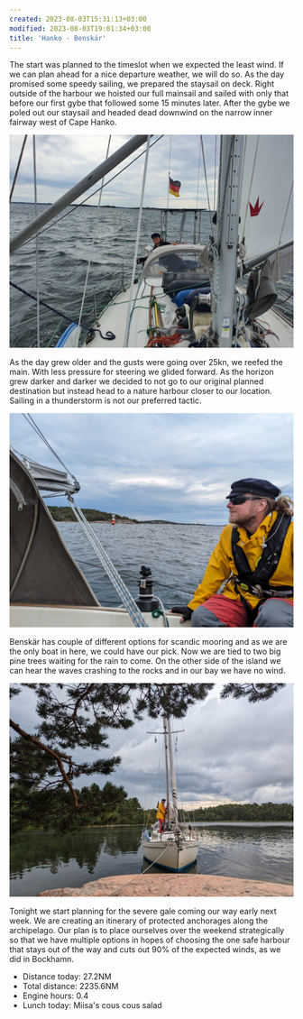 ```yaml
---
created: 2023-08-03T15:31:13+03:00
modified: 2023-08-03T19:01:34+03:00
title: 'Hanko - Benskär'
---
```


The start was planned to the timeslot when we expected the least wind. If we can plan ahead for a nice departure weather, we will do so. As the day promised some speedy sailing, we prepared the staysail on deck. Right outside of the harbour we hoisted our full mainsail and sailed with only that before our first gybe that followed some 15 minutes later. After the gybe we poled out our staysail and headed dead downwind on the narrow inner fairway west of Cape Hanko.

![Image](../2023/713f4b6443cbcf1d885e5e7df79d0e0a.jpg) 

As the day grew older and the gusts were going over 25kn, we reefed the main. With less pressure for steering we glided forward. As the horizon grew darker and darker we decided to not go to our original planned destination but instead head to a nature harbour closer to our location. Sailing in a thunderstorm is not our preferred tactic. 

![Image](../2023/2e2201624a5c5ccaefc71e560a006148.jpg) 

Benskär has couple of different options for scandic mooring and as we are the only boat in here, we could have our pick. Now we are tied to two big pine trees waiting for the rain to come. On the other side of the island we can hear the waves crashing to the rocks and in our bay we have no wind. 

![Image](../2023/61fe586b6ecfd5e19c83f980e1e7c355.jpg) 

Tonight we start planning for the severe gale coming our way early next week. We are creating an itinerary of protected anchorages along the archipelago. Our plan is to place ourselves over the weekend strategically so that we have multiple options in hopes of choosing the one safe harbour that stays out of the way and cuts out 90% of the expected winds, as we did in Bockhamn.

* Distance today: 27.2NM
* Total distance: 2235.6NM
* Engine hours: 0.4
* Lunch today: Miisa's cous cous salad
